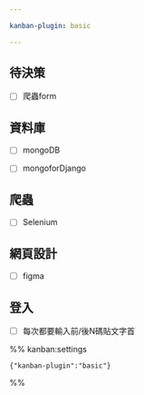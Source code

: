 ```yaml
---

kanban-plugin: basic

---
```


## 待決策

- [ ] 爬蟲form


## 資料庫

- [ ] mongoDB
- [ ] mongoforDjango


## 爬蟲

- [ ] Selenium


## 網頁設計

- [ ] figma


## 登入

- [ ] 每次都要輸入前/後N碼貼文字首




%% kanban:settings
```
{"kanban-plugin":"basic"}
```
%%